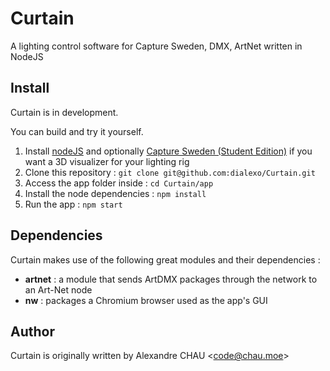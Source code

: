 # Curtain

A lighting control software for Capture Sweden, DMX, ArtNet written in NodeJS

## Install

Curtain is in development.

You can build and try it yourself.

1. Install [nodeJS](https://nodejs.org/en/) and optionally [Capture Sweden (Student Edition)](http://www.capturesweden.com/Download/Student-Edition) if you want a 3D visualizer for your lighting rig
2. Clone this repository : `git clone git@github.com:dialexo/Curtain.git`
3. Access the app folder inside : `cd Curtain/app`
4. Install the node dependencies : `npm install`
5. Run the app : `npm start`

## Dependencies

Curtain makes use of the following great modules and their dependencies :

- **artnet** : a module that sends ArtDMX packages through the network to an Art-Net node
- **nw** : packages a Chromium browser used as the app's GUI

## Author

Curtain is originally written by Alexandre CHAU \<code@chau.moe>